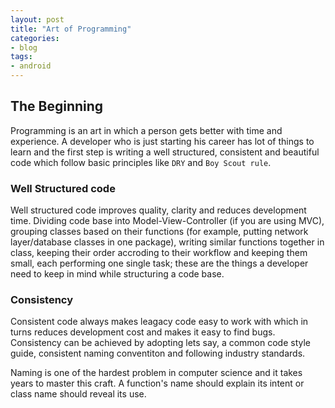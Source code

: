 ```yaml
---
layout: post
title: "Art of Programming"
categories:
- blog
tags:
- android
---
```


## The Beginning


Programming is an art in which a person gets better with time and experience. A developer who is just starting his career has lot of things to learn and the first step is writing a well structured, consistent and beautiful code which follow basic principles like `DRY` and `Boy Scout rule`.

### Well Structured code

Well structured code improves quality, clarity and reduces development time. Dividing code base into Model-View-Controller (if you are using MVC), grouping classes based on their functions (for example, putting network layer/database classes in one package), writing similar functions together in class, keeping their order accroding to their workflow and keeping them small, each performing one single task; these are the things a developer need to keep in mind while structuring a code base.


### Consistency

Consistent code always makes leagacy code easy to work with which in turns reduces development cost and makes it easy to find bugs.
Consistency can be achieved by adopting lets say, a common code style guide, consistent naming conventiton and following industry standards.

Naming is one of the hardest problem in computer science and it takes years to master this craft. A function's name should explain its intent or class name should reveal its use.
